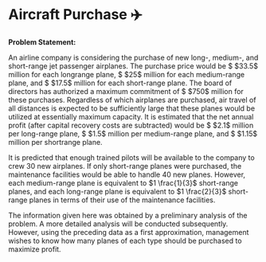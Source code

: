 # Aircraft Purchase ✈️ 

**Problem Statement:**

An airline company is considering the purchase of new long-, medium-, and short-range jet passenger airplanes. The purchase price would be $ \$33.5$ million for each longrange plane, $ \$25$ million for each medium-range plane, and $ \$17.5$ million for each short-range plane. The board of directors has authorized a maximum commitment of $ \$750$ million for these purchases. Regardless of which airplanes are purchased, air travel of all distances is expected to
be sufficiently large that these planes would be utilized at essentially maximum capacity. It is estimated that the net annual profit (after capital recovery costs are subtracted) would be $ \$2.1$ million per long-range plane, $ \$1.5$ million per medium-range plane, and $ \$1.15$ million per shortrange plane.

It is predicted that enough trained pilots will be available to the company to crew $30$ new airplanes. If only short-range planes were purchased, the maintenance facilities would be able to handle $40$ new planes. However, each medium-range plane is equivalent to $1 \frac{1}{3}$ short-range planes, and each long-range plane is equivalent to $1 \frac{2}{3}$ short-range planes in terms of their use of the maintenance facilities.

The information given here was obtained by a preliminary analysis of the problem. A more detailed analysis will be conducted subsequently. However, using the preceding data as a first approximation, management wishes to know how many planes of each type should be purchased to maximize profit.
